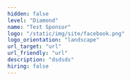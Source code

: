 ```yaml
---
hidden: false
level: "Diamond"
name: "Test Sponsor"
logo: "/static/img/site/facebook.png"
logo_orientation: "landscape"
url_target: "url"
url_friendly: "url"
description: "dsdsds"
hiring: false
---
```

